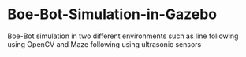 # Boe-Bot-Simulation-in-Gazebo
Boe-Bot simulation in two different environments such as line following using OpenCV and Maze following using ultrasonic sensors
